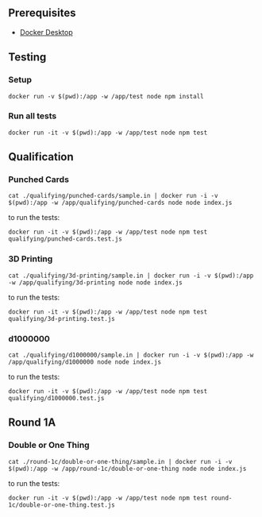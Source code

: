 ## Prerequisites

- [Docker Desktop]([http://](https://docs.docker.com/get-docker/))

## Testing

### Setup

```
docker run -v $(pwd):/app -w /app/test node npm install
```

### Run all tests

```
docker run -it -v $(pwd):/app -w /app/test node npm test
```

<!-- intro-end -->
## Qualification

<!-- stage-start: qualifying -->

### Punched Cards

<!-- problem-start: qualifying:punched-cards -->

```
cat ./qualifying/punched-cards/sample.in | docker run -i -v $(pwd):/app -w /app/qualifying/punched-cards node node index.js
```

to run the tests:

```
docker run -it -v $(pwd):/app -w /app/test node npm test qualifying/punched-cards.test.js
```

<!-- problem-end: qualifying:punched-cards -->

### 3D Printing

<!-- problem-start: qualifying:3d-printing -->

```
cat ./qualifying/3d-printing/sample.in | docker run -i -v $(pwd):/app -w /app/qualifying/3d-printing node node index.js
```

to run the tests:

```
docker run -it -v $(pwd):/app -w /app/test node npm test qualifying/3d-printing.test.js
```

<!-- problem-end: qualifying:3d-printing -->

### d1000000

<!-- problem-start: qualifying:d1000000 -->

```
cat ./qualifying/d1000000/sample.in | docker run -i -v $(pwd):/app -w /app/qualifying/d1000000 node node index.js
```

to run the tests:

```
docker run -it -v $(pwd):/app -w /app/test node npm test qualifying/d1000000.test.js
```

<!-- problem-end: qualifying:d1000000 -->

<!-- stage-end: qualifying -->

<!-- stage-end: round-1b -->
## Round 1A

<!-- stage-start: round-1c -->

### Double or One Thing

<!-- problem-start: round-1c:double-or-one-thing -->

```
cat ./round-1c/double-or-one-thing/sample.in | docker run -i -v $(pwd):/app -w /app/round-1c/double-or-one-thing node node index.js
```

to run the tests:

```
docker run -it -v $(pwd):/app -w /app/test node npm test round-1c/double-or-one-thing.test.js
```

<!-- problem-end: round-1c:double-or-one-thing -->

<!-- stage-end: round-1c -->
